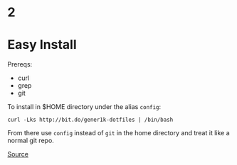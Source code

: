 # 2
# Easy Install
Prereqs:
- curl
- grep
- git

To install in $HOME directory under the alias `config`:  

```curl -Lks http://bit.do/gener1k-dotfiles | /bin/bash```

From there use `config` instead of `git` in the home directory and treat it like a normal git repo.

[Source](https://developer.atlassian.com/blog/2016/02/best-way-to-store-dotfiles-git-bare-repo/)
